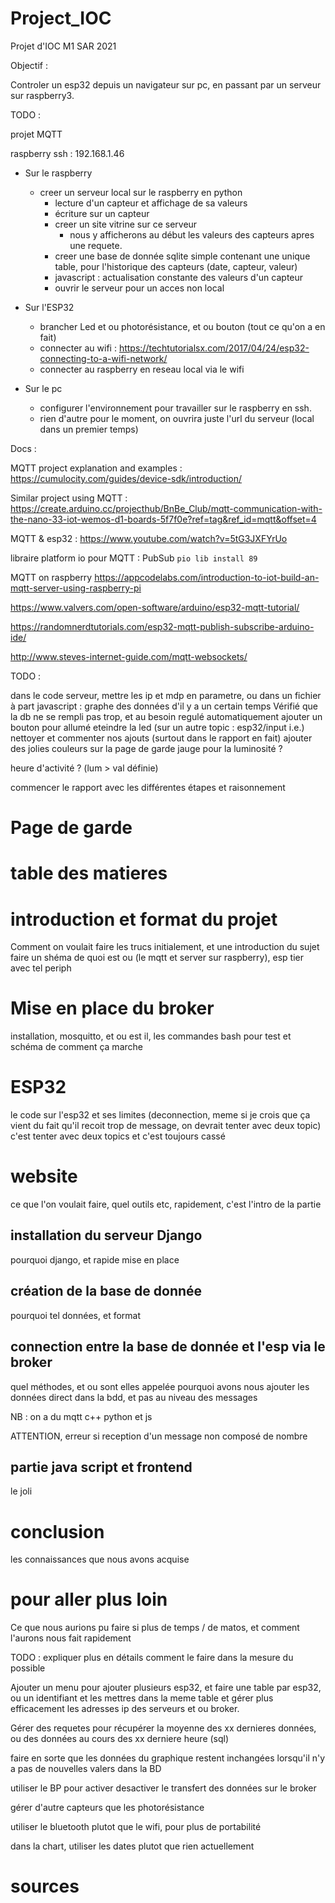 # Project_IOC
Projet d'IOC M1 SAR 2021

Objectif : 

Controler un esp32 depuis un navigateur sur pc, en passant par un serveur sur raspberry3.

TODO :

projet MQTT

raspberry ssh : 192.168.1.46

- Sur le raspberry

  - creer un serveur local sur le raspberry en python
    - lecture d'un capteur et affichage de sa valeurs
    - écriture sur un capteur
    - creer un site vitrine sur ce serveur 
      - nous y afficherons au début les valeurs des capteurs apres une requete.
    - creer une base de donnée sqlite simple contenant une unique table, pour l'historique des capteurs (date, capteur, valeur)
    - javascript : actualisation constante des valeurs d'un capteur
    - ouvrir le serveur pour un acces non local
  
- Sur l'ESP32

  - brancher Led et ou photorésistance, et ou bouton (tout ce qu'on a en fait)
  - connecter au wifi : https://techtutorialsx.com/2017/04/24/esp32-connecting-to-a-wifi-network/
  - connecter au raspberry en reseau local via le wifi

- Sur le pc

  - configurer l'environnement pour travailler sur le raspberry en ssh.
  - rien d'autre pour le moment, on ouvrira juste l'url du serveur (local dans un premier temps)


Docs :

MQTT project explanation and examples :
  https://cumulocity.com/guides/device-sdk/introduction/

Similar project using MQTT : 
   https://create.arduino.cc/projecthub/BnBe_Club/mqtt-communication-with-the-nano-33-iot-wemos-d1-boards-5f7f0e?ref=tag&ref_id=mqtt&offset=4
  
MQTT & esp32 :
 https://www.youtube.com/watch?v=5tG3JXFYrUo

libraire platform io pour MQTT : PubSub `pio lib install 89`

MQTT on raspberry
   https://appcodelabs.com/introduction-to-iot-build-an-mqtt-server-using-raspberry-pi

https://www.valvers.com/open-software/arduino/esp32-mqtt-tutorial/

https://randomnerdtutorials.com/esp32-mqtt-publish-subscribe-arduino-ide/

http://www.steves-internet-guide.com/mqtt-websockets/


TODO : 

dans le code serveur, mettre les ip et mdp en parametre, ou dans un fichier à part
javascript : graphe des données d'il y a un certain temps
Vérifié que la db ne se rempli pas trop, et au besoin regulé automatiquement
ajouter un bouton pour allumé eteindre la led (sur un autre topic : esp32/input i.e.)
nettoyer et commenter nos ajouts (surtout dans le rapport en fait)
ajouter des jolies couleurs sur la page de garde
jauge pour la luminosité ?

heure d'activité ? (lum > val définie)

commencer le rapport avec les différentes étapes et raisonnement





# Page de garde

# table des matieres


# introduction et format du projet 

Comment on voulait faire les trucs initialement, et une introduction du sujet
faire un shéma de quoi est ou (le mqtt et server sur raspberry), esp tier avec tel periph

# Mise en place du broker

installation, mosquitto, et ou est il, les commandes bash pour test et schéma de comment ça marche

# ESP32

le code sur l'esp32 et ses limites (deconnection, meme si je crois que ça vient du fait qu'il recoit trop de message, on devrait tenter avec deux topic) c'est tenter avec deux topics et c'est toujours cassé

# website

ce que l'on voulait faire, quel outils etc, rapidement, c'est l'intro de la partie

## installation du serveur Django

pourquoi django, et rapide mise en place

## création de la base de donnée

pourquoi tel données, et format

## connection entre la base de donnée et l'esp via le broker

quel méthodes, et ou sont elles appelée
pourquoi avons nous ajouter les données direct dans la bdd, et pas au niveau des messages

NB : on a du mqtt c++ python et js

ATTENTION, erreur si reception d'un message non composé de nombre

## partie java script et frontend

le joli

# conclusion

les connaissances que nous avons acquise

# pour aller plus loin 

Ce que nous aurions pu faire si plus de temps / de matos, et comment l'aurons nous fait rapidement

TODO : expliquer plus en détails comment le faire dans la mesure du possible

Ajouter un menu pour ajouter plusieurs esp32, et faire une table par esp32, ou un identifiant et les mettres dans la meme table et gérer plus efficacement les adresses ip des serveurs et ou broker.

Gérer des requetes pour récupérer la moyenne des xx dernieres données, ou des données au cours des xx derniere heure (sql)

faire en sorte que les données du graphique restent inchangées lorsqu'il n'y a pas de nouvelles valers dans la BD

utiliser le BP pour activer desactiver le transfert des données sur le broker

gérer d'autre capteurs que les photorésistance

utiliser le bluetooth plutot que le wifi, pour plus de portabilité

dans la chart, utiliser les dates plutot que rien actuellement

# sources
